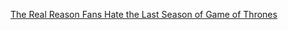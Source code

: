 [The Real Reason Fans Hate the Last Season of Game of Thrones](https://blogs.scientificamerican.com/observations/the-real-reason-fans-hate-the-last-season-of-game-of-thrones/)

